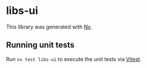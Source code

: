 # libs-ui

This library was generated with [Nx](https://nx.dev).

## Running unit tests

Run `nx test libs-ui` to execute the unit tests via [Vitest](https://vitest.dev/).
